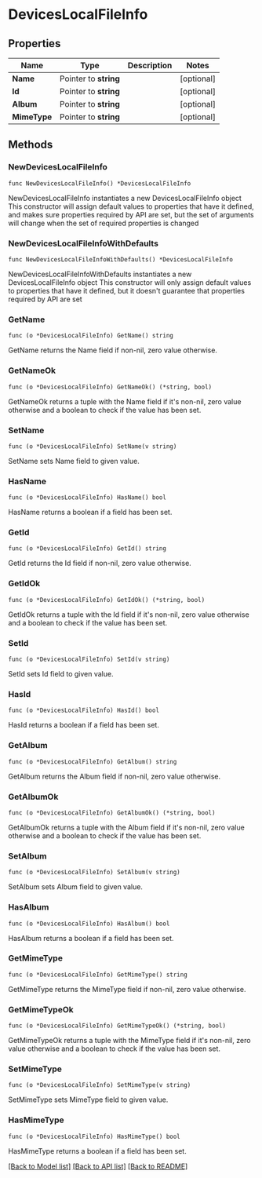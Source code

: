# DevicesLocalFileInfo

## Properties

Name | Type | Description | Notes
------------ | ------------- | ------------- | -------------
**Name** | Pointer to **string** |  | [optional] 
**Id** | Pointer to **string** |  | [optional] 
**Album** | Pointer to **string** |  | [optional] 
**MimeType** | Pointer to **string** |  | [optional] 

## Methods

### NewDevicesLocalFileInfo

`func NewDevicesLocalFileInfo() *DevicesLocalFileInfo`

NewDevicesLocalFileInfo instantiates a new DevicesLocalFileInfo object
This constructor will assign default values to properties that have it defined,
and makes sure properties required by API are set, but the set of arguments
will change when the set of required properties is changed

### NewDevicesLocalFileInfoWithDefaults

`func NewDevicesLocalFileInfoWithDefaults() *DevicesLocalFileInfo`

NewDevicesLocalFileInfoWithDefaults instantiates a new DevicesLocalFileInfo object
This constructor will only assign default values to properties that have it defined,
but it doesn't guarantee that properties required by API are set

### GetName

`func (o *DevicesLocalFileInfo) GetName() string`

GetName returns the Name field if non-nil, zero value otherwise.

### GetNameOk

`func (o *DevicesLocalFileInfo) GetNameOk() (*string, bool)`

GetNameOk returns a tuple with the Name field if it's non-nil, zero value otherwise
and a boolean to check if the value has been set.

### SetName

`func (o *DevicesLocalFileInfo) SetName(v string)`

SetName sets Name field to given value.

### HasName

`func (o *DevicesLocalFileInfo) HasName() bool`

HasName returns a boolean if a field has been set.

### GetId

`func (o *DevicesLocalFileInfo) GetId() string`

GetId returns the Id field if non-nil, zero value otherwise.

### GetIdOk

`func (o *DevicesLocalFileInfo) GetIdOk() (*string, bool)`

GetIdOk returns a tuple with the Id field if it's non-nil, zero value otherwise
and a boolean to check if the value has been set.

### SetId

`func (o *DevicesLocalFileInfo) SetId(v string)`

SetId sets Id field to given value.

### HasId

`func (o *DevicesLocalFileInfo) HasId() bool`

HasId returns a boolean if a field has been set.

### GetAlbum

`func (o *DevicesLocalFileInfo) GetAlbum() string`

GetAlbum returns the Album field if non-nil, zero value otherwise.

### GetAlbumOk

`func (o *DevicesLocalFileInfo) GetAlbumOk() (*string, bool)`

GetAlbumOk returns a tuple with the Album field if it's non-nil, zero value otherwise
and a boolean to check if the value has been set.

### SetAlbum

`func (o *DevicesLocalFileInfo) SetAlbum(v string)`

SetAlbum sets Album field to given value.

### HasAlbum

`func (o *DevicesLocalFileInfo) HasAlbum() bool`

HasAlbum returns a boolean if a field has been set.

### GetMimeType

`func (o *DevicesLocalFileInfo) GetMimeType() string`

GetMimeType returns the MimeType field if non-nil, zero value otherwise.

### GetMimeTypeOk

`func (o *DevicesLocalFileInfo) GetMimeTypeOk() (*string, bool)`

GetMimeTypeOk returns a tuple with the MimeType field if it's non-nil, zero value otherwise
and a boolean to check if the value has been set.

### SetMimeType

`func (o *DevicesLocalFileInfo) SetMimeType(v string)`

SetMimeType sets MimeType field to given value.

### HasMimeType

`func (o *DevicesLocalFileInfo) HasMimeType() bool`

HasMimeType returns a boolean if a field has been set.


[[Back to Model list]](../README.md#documentation-for-models) [[Back to API list]](../README.md#documentation-for-api-endpoints) [[Back to README]](../README.md)


